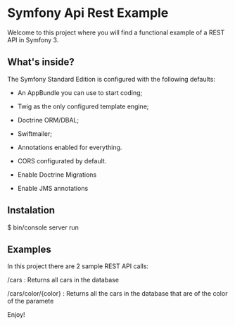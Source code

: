Symfony Api Rest Example
========================

Welcome to this project where you will find a functional example of a REST API in Symfony 3.

What's inside?
--------------

The Symfony Standard Edition is configured with the following defaults:

  * An AppBundle you can use to start coding;

  * Twig as the only configured template engine;

  * Doctrine ORM/DBAL;

  * Swiftmailer;

  * Annotations enabled for everything.
  
  * CORS configurated by default.
  
  * Enable Doctrine Migrations
  
  * Enable JMS annotations


Instalation
--------------

$ bin/console server run

Examples
--------------

In this project there are 2 sample REST API calls:

/cars : Returns all cars in the database

/cars/color/{color} : Returns all the cars in the database that are of the color of the paramete

Enjoy!